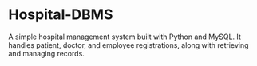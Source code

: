 # Hospital-DBMS
A simple hospital management system built with Python and MySQL. It handles patient, doctor, and employee registrations, along with retrieving and managing records.
